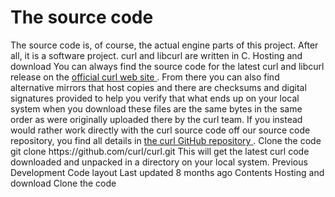 # <span class="text-4505230f--DisplayH900-bfb998fa--textContentFamily-49a318e1">The source code</span>

<span class="text-4505230f--UIH300-2063425d--textUIFamily-5ebd8e40--text-8ee2c8b2">
</span>
<span class="text-4505230f--UIH300-2063425d--textUIFamily-5ebd8e40--text-8ee2c8b2">
</span>
<span class="text-4505230f--TextH400-3033861f--textContentFamily-49a318e1">
<span data-key="75964fa47d3447149a43651571ec960b">
<span data-offset-key="75964fa47d3447149a43651571ec960b:0">The source code is, of course, the actual engine parts of this project. After all, it is a software project.</span>
</span>
</span>
<span class="text-4505230f--TextH400-3033861f--textContentFamily-49a318e1">
<span data-key="4724903f20b6472c83a99359f22e0a91">
<span data-offset-key="4724903f20b6472c83a99359f22e0a91:0">curl and libcurl are written in C.</span>
</span>
</span>
<span class="text-4505230f--HeadingH700-04e1a2a3--textContentFamily-49a318e1">
<span data-key="442576d7c33449ab8163735f0304d8e3">
<span data-offset-key="442576d7c33449ab8163735f0304d8e3:0">Hosting and download</span>
</span>
</span>
<span class="text-4505230f--TextH400-3033861f--textContentFamily-49a318e1">
<span data-key="b745c5ab03b0439da24b8e94fb1a2aff">
<span data-offset-key="b745c5ab03b0439da24b8e94fb1a2aff:0">You can always find the source code for the latest curl and libcurl release on the </span>
</span>
<a href="https://curl.se/" class="link-a079aa82--primary-53a25e66--link-faf6c434">
<span data-key="fe5005a9876a47acbf86e7dd8ac61f1a">
<span data-offset-key="fe5005a9876a47acbf86e7dd8ac61f1a:0">official curl web site</span>
</span>
</a>
<span data-key="735989fce3d7423e8f871fbbf89dcd2a">
<span data-offset-key="735989fce3d7423e8f871fbbf89dcd2a:0">. From there you can also find alternative mirrors that host copies and there are checksums and digital signatures provided to help you verify that what ends up on your local system when you download these files are the same bytes in the same order as were originally uploaded there by the curl team.</span>
</span>
</span>
<span class="text-4505230f--TextH400-3033861f--textContentFamily-49a318e1">
<span data-key="34b4c07d02264871908b375ff36236c6">
<span data-offset-key="34b4c07d02264871908b375ff36236c6:0">If you instead would rather work directly with the curl source code off our source code repository, you find all details in </span>
</span>
<a href="https://github.com/curl/curl/" class="link-a079aa82--primary-53a25e66--link-faf6c434">
<span data-key="3fd8d9d32d63432197e84b737ad27313">
<span data-offset-key="3fd8d9d32d63432197e84b737ad27313:0">the curl GitHub repository</span>
</span>
</a>
<span data-key="074c163c77e24484a025ec84cf3cbe47">
<span data-offset-key="074c163c77e24484a025ec84cf3cbe47:0">.</span>
</span>
</span>
<span class="text-4505230f--HeadingH700-04e1a2a3--textContentFamily-49a318e1">
<span data-key="510ab3bf6e6b484cb156e06531ec1f3d">
<span data-offset-key="510ab3bf6e6b484cb156e06531ec1f3d:0">Clone the code</span>
</span>
</span>    git clone https://github.com/curl/curl.git<span class="text-4505230f--TextH400-3033861f--textContentFamily-49a318e1">
<span data-key="3da9ee76773a4d979362af52f6a41cca">
<span data-offset-key="3da9ee76773a4d979362af52f6a41cca:0">This will get the latest curl code downloaded and unpacked in a directory on your local system.</span>
</span>
</span>
<a href="opensource/devel.html" class="reset-3c756112--card-6570f064--whiteCard-fff091a4--cardPrevious-56a5e674">
</a>
<span class="text-4505230f--TextH200-a3425406--textContentFamily-49a318e1">Previous</span>
<span class="text-4505230f--UIH400-4e41e82a--textContentFamily-49a318e1">Development</span>
<a href="source/layout.html" class="reset-3c756112--card-6570f064--whiteCard-fff091a4--cardNext-19241c42">
</a>
<span class="text-4505230f--UIH400-4e41e82a--textContentFamily-49a318e1">Code layout</span>
<span class="text-4505230f--TextH200-a3425406--textContentFamily-49a318e1">Last updated 8 months ago</span>
<span class="text-4505230f--InfoH100-1e92e1d1--textContentFamily-49a318e1">Contents</span>
<a href="source.html#hosting-and-download" class="reset-3c756112--menuItem-aa02f6ec--menuItemLight-757d5235--menuItemInline-173bdf97--pageTocItem-f4427024">
</a>
<span class="text-4505230f--UIH300-2063425d--textContentFamily-49a318e1">
<span class="text-4505230f--UIH200-50ead35f--textContentFamily-49a318e1">Hosting and download</span>
</span>
<a href="source.html#clone-the-code" class="reset-3c756112--menuItem-aa02f6ec--menuItemLight-757d5235--menuItemInline-173bdf97--pageTocItem-f4427024">
</a>
<span class="text-4505230f--UIH300-2063425d--textContentFamily-49a318e1">
<span class="text-4505230f--UIH200-50ead35f--textContentFamily-49a318e1">Clone the code</span>
</span>
